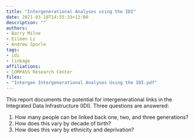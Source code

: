 ```yaml
---
title: "Intergenerational Analyses using the IDI"
date: 2021-03-18T14:55:33+13:00
description: ""
authors:
- Barry Milne
- Eileen Li
- Andrew Sporle
tags:
- idi
- linkage
affiliations:
- COMPASS Research Center
files:
- "Intergen Intergenerational Analyses Using the IDI.pdf"
---
```


This report documents the potential for intergenerational links in the Integrated Data Infrastructure (IDI). Three questions are answered:

1. How many people can be linked back one, two, and three generations?
2. How does this vary by decade of birth?
3. How does this vary by ethnicity and deprivation?
